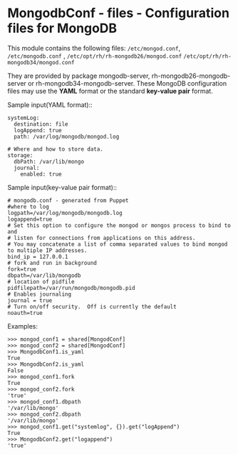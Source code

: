 MongodbConf - files - Configuration files for MongoDB
=====================================================

This module contains the following files:
    ``/etc/mongod.conf``,
    ``/etc/mongodb.conf`` ,
    ``/etc/opt/rh/rh-mongodb26/mongod.conf``
    ``/etc/opt/rh/rh-mongodb34/mongod.conf``

They are provided by package mongodb-server, rh-mongodb26-mongodb-server or
rh-mongodb34-mongodb-server.
These MongoDB configuration files may use the **YAML** format
or the standard **key-value pair** format.


Sample input(YAML format)::

    systemLog:
      destination: file
      logAppend: true
      path: /var/log/mongodb/mongod.log

    # Where and how to store data.
    storage:
      dbPath: /var/lib/mongo
      journal:
        enabled: true


Sample input(key-value pair format)::

    # mongodb.conf - generated from Puppet
    #where to log
    logpath=/var/log/mongodb/mongodb.log
    logappend=true
    # Set this option to configure the mongod or mongos process to bind to and
    # listen for connections from applications on this address.
    # You may concatenate a list of comma separated values to bind mongod to multiple IP addresses.
    bind_ip = 127.0.0.1
    # fork and run in background
    fork=true
    dbpath=/var/lib/mongodb
    # location of pidfile
    pidfilepath=/var/run/mongodb/mongodb.pid
    # Enables journaling
    journal = true
    # Turn on/off security.  Off is currently the default
    noauth=true


Examples:

    >>> mongod_conf1 = shared[MongodConf]
    >>> mongod_conf2 = shared[MongodConf]
    >>> MongodbConf1.is_yaml
    True
    >>> MongodbConf2.is_yaml
    False
    >>> mongod_conf1.fork
    True
    >>> mongod_conf2.fork
    'true'
    >>> mongod_conf1.dbpath
    '/var/lib/mongo'
    >>> mongod_conf2.dbpath
    '/var/lib/mongo'
    >>> mongod_conf1.get("systemlog", {}).get("logAppend")
    True
    >>> MongodbConf2.get("logappend")
    'true'